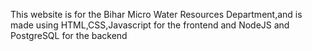 This website is for the Bihar Micro Water Resources Department,and is made using HTML,CSS,Javascript for the frontend and NodeJS and PostgreSQL for the backend
